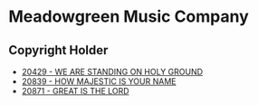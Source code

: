 # Meadowgreen Music Company

## Copyright Holder

- [20429 - WE ARE STANDING ON HOLY GROUND](/hymns/20429.md)
- [20839 - HOW MAJESTIC IS YOUR NAME](/hymns/20839.md)
- [20871 - GREAT IS THE LORD](/hymns/20871.md)

